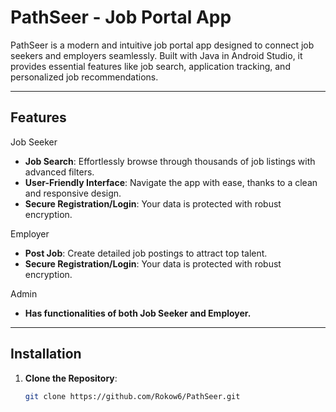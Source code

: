 # PathSeer - Job Portal App

PathSeer is a modern and intuitive job portal app designed to connect job seekers and employers seamlessly. Built with Java in Android Studio, it provides essential features like job search, application tracking, and personalized job recommendations.

---

## Features
Job Seeker
- **Job Search**: Effortlessly browse through thousands of job listings with advanced filters.
- **User-Friendly Interface**: Navigate the app with ease, thanks to a clean and responsive design.
- **Secure Registration/Login**: Your data is protected with robust encryption.
  
Employer
- **Post Job**: Create detailed job postings to attract top talent.
- **Secure Registration/Login**: Your data is protected with robust encryption.

Admin
- **Has functionalities of both Job Seeker and Employer.**
---

## Installation

1. **Clone the Repository**:
   ```bash
   git clone https://github.com/Rokow6/PathSeer.git

